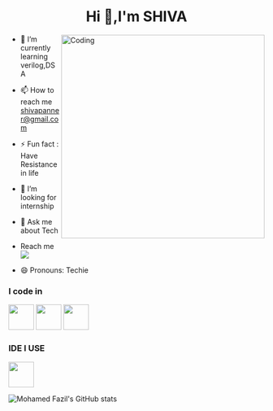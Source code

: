 <h1 align="center">Hi 👋,I'm SHIVA</h1>

<img align="right" alt="Coding" width="400" src="https://user-images.githubusercontent.com/74038190/212749168-86d6c7ab-98da-409b-998f-c5b74721badd.gif">

- 🌱 I’m currently learning verilog,DSA

- 📫 How to reach me shivapanner@gmail.com
  
- ⚡ Fun fact : Have Resistance in life
  
- 🤔 I’m looking for internship
  
- 💬 Ask me about Tech
  
- Reach me
<br />[<img src="https://img.shields.io/badge/LinkedIn-0077B5?style=for-the-badge&logo=linkedin&logoColor=white" />](https://www.linkedin.com/in/shivavihs/)

- 😄 Pronouns: Techie
  
### I code in
<img height="50" width="50" src="https://img.icons8.com/color/48/000000/python.png" /> <img height="50" width="50" src="https://img.icons8.com/color/48/000000/c-programming.png" /> <img height="50" width="50" src="https://img.icons8.com/color/48/000000/c-plus-plus-logo.png" />

### IDE I USE
<img height="50" width="50" src="https://img.icons8.com/color/48/000000/visual-studio-code-2019.png"/>

![Mohamed Fazil's GitHub stats](https://github-readme-stats.vercel.app/api?username=shivavihs005&theme=dark&show_icons=true&&hide=issues,contribs)
